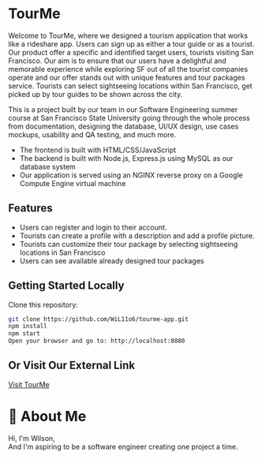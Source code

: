 # TourMe 

Welcome to TourMe, where we designed a tourism application that works like a rideshare app. Users can sign up as either a tour guide or as a tourist. Our product offer a specific
and identified target users, tourists visiting San Francisco. Our aim is to ensure that our users have a delightful and memorable experience 
while exploring SF out of all the tourist companies operate and our offer stands out with unique features and tour packages service. Tourists can select sightseeing locations within San Francisco,
get picked up by tour guides to be shown across the city.

This is a project built by our team in our Software Engineering summer course at San Francisco State University going through the whole process from documentation, designing the database, UI/UX design, use cases mockups, usability
and QA testing, and much more.  
 - The frontend is built with HTML/CSS/JavaScript
 - The backend is built with Node.js, Express.js using MySQL as our database system
 - Our application is served using an NGINX reverse proxy on a Google Compute Engine virtual machine




## Features

- Users can register and login to their account.
- Tourists can create a profile with a description and add a profile picture.
- Tourists can customize their tour package by selecting sightseeing locations in San Francisco
- Users can see available already designed tour packages

## Getting Started Locally

   Clone this repository:
   ```bash
   git clone https://github.com/WiL11o6/tourme-app.git
   npm install
   npm start
   Open your browser and go to: http://localhost:8080
   ```

## Or Visit Our External Link
[Visit TourMe](35.209.194.163 "TourMe's Homepage")


# 🚀 About Me
Hi, I'm Wilson,  
And I'm aspiring to be a software engineer creating one project a time.
